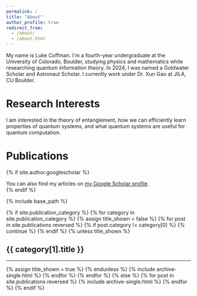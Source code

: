 ```yaml
---
permalink: /
title: "About"
author_profile: true
redirect_from: 
  - /about/
  - /about.html
---
```


My name is Luke Coffman. I'm a fourth-year undergraduate at the University of Colorado, Boulder, studying physics and mathematics while researching quantum information theory. In 2024, I was named a Goldwater Scholar and Astronaut Scholar. I currently work under Dr. Xun Gao at JILA, CU Boulder.

# Research Interests

I am interested in the theory of entanglement, how we can efficiently learn properties of quantum systems, and what quantum systems are useful for quantum computation.

# Publications

{% if site.author.googlescholar %}
  <div class="wordwrap">You can also find my articles on <a href="{{site.author.googlescholar}}">my Google Scholar profile</a>.</div>
{% endif %}

{% include base_path %}

{% if site.publication_category %}
  {% for category in site.publication_category  %}
    {% assign title_shown = false %}
    {% for post in site.publications reversed %}
      {% if post.category != category[0] %}
        {% continue %}
      {% endif %}
      {% unless title_shown %}
        <h2>{{ category[1].title }}</h2><hr />
        {% assign title_shown = true %}
      {% endunless %}
      {% include archive-single.html %}
    {% endfor %}
  {% endfor %}
{% else %}
  {% for post in site.publications reversed %}
    {% include archive-single.html %}
  {% endfor %}
{% endif %}
